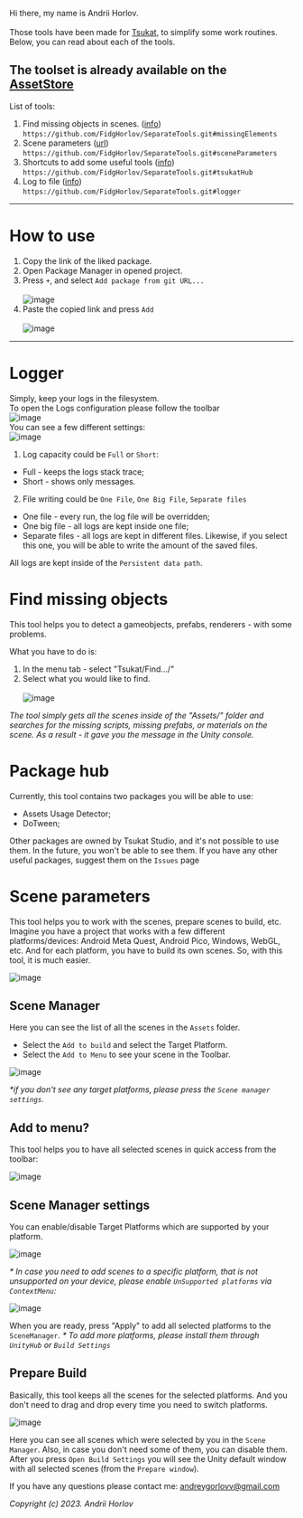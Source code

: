 Hi there, my name is Andrii Horlov. <br></br>
Those tools have been made for [Tsukat](www.tsukat.com), to simplify some work routines.
Below, you can read about each of the tools.

## The toolset is already available on the [AssetStore](https://assetstore.unity.com/publishers/94841)

List of tools:
1. Find missing objects in scenes. ([info](https://github.com/FidgHorlov/SeparateTools/tree/main#find-missing-objects))
<br> `https://github.com/FidgHorlov/SeparateTools.git#missingElements` </br> 
2. Scene parameters ([url](https://github.com/FidgHorlov/SeparateTools/tree/main#scene-parameters))
<br> `https://github.com/FidgHorlov/SeparateTools.git#sceneParameters` </br>
3. Shortcuts to add some useful tools ([info](https://github.com/FidgHorlov/SeparateTools/tree/main#package-hub))
<br> `https://github.com/FidgHorlov/SeparateTools.git#tsukatHub` </br>
4. Log to file ([info](https://github.com/FidgHorlov/SeparateTools/tree/main#logger))
<br> `https://github.com/FidgHorlov/SeparateTools.git#logger` </br>

---
# How to use
1. Copy the link of the liked package.
2. Open Package Manager in opened project.
3. Press `+`, and select `Add package from git URL...` <br></br>
![image](https://github.com/FidgHorlov/SeparateTools/assets/110767790/f3cef339-278d-4320-a360-231251b51f24)
4. Paste the copied link and press `Add` <br></br>
![image](https://github.com/FidgHorlov/SeparateTools/assets/110767790/6d16e824-489d-4045-b4b3-1522c0245fe1)

---

# Logger
Simply, keep your logs in the filesystem. 
<br>To open the Logs configuration please follow the toolbar</br>
![image](https://github.com/FidgHorlov/SeparateTools/assets/110767790/10e05e2c-8b16-4a09-95ce-367e443bc0dc)
<br>You can see a few different settings:</br>
![image](https://github.com/FidgHorlov/SeparateTools/assets/110767790/646ee467-30d2-4974-9ca6-cf816fafcdcb)
1. Log capacity could be `Full` or `Short`: 
- Full - keeps the logs stack trace;
- Short - shows only messages.

2. File writing could be `One File`, `One Big File`, `Separate files`
- One file - every run, the log file will be overridden;
- One big file - all logs are kept inside one file;
- Separate files - all logs are kept in different files. Likewise, if you select this one, you will be able to write the amount of the saved files.

All logs are kept inside of the `Persistent data path`.

# Find missing objects
This tool helps you to detect a gameobjects, prefabs, renderers - with some problems.

What you have to do is:

1. In the menu tab - select "Tsukat/Find.../"
2. Select what you would like to find.
<br></br>
![image](https://github.com/FidgHorlov/SeparateTools/assets/110767790/acac7221-3f2d-4ab6-95c0-2b2ea5b7a0d0)

_The tool simply gets all the scenes inside of the "Assets/" folder and searches for the missing scripts, missing prefabs, or materials on the scene. As a result - it gave you the message in the Unity console._

# Package hub
Currently, this tool contains two packages you will be able to use:
* Assets Usage Detector;
* DoTween;

Other packages are owned by Tsukat Studio, and it's not possible to use them. In the future, you won't be able to see them.
If you have any other useful packages, suggest them on the `Issues` page

# Scene parameters
This tool helps you to work with the scenes, prepare scenes to build, etc.
Imagine you have a project that works with a few different platforms/devices: Android Meta Quest, Android Pico, Windows, WebGL, etc.
And for each platform, you have to build its own scenes. So, with this tool, it is much easier.

![image](https://github.com/FidgHorlov/SeparateTools/assets/110767790/7b84753d-acaf-4ae4-a8b8-077c8a8d91b0)

## Scene Manager
Here you can see the list of all the scenes in the `Assets` folder.

* Select the `Add to build` and select the Target Platform.
* Select the `Add to Menu` to see your scene in the Toolbar.

![image](https://github.com/FidgHorlov/SeparateTools/assets/110767790/f9668d88-59ae-47c9-9423-d04ef0f1fd7e)

_*if you don't see any target platforms, please press the `Scene manager settings`._

## Add to menu?
This tool helps you to have all selected scenes in quick access from the toolbar:

![image](https://github.com/FidgHorlov/SeparateTools/assets/110767790/16f48064-cb81-407b-a185-4b34e1d984c2)


## Scene Manager settings

You can enable/disable Target Platforms which are supported by your platform.

![image](https://user-images.githubusercontent.com/110767790/219476378-51aec150-5400-42b8-ba52-f9630bbf9511.png)

_* In case you need to add scenes to a specific platform, that is not unsupported on your device, please enable `UnSupported platforms` via `ContextMenu`:_

![image](https://user-images.githubusercontent.com/110767790/219477110-7c287c9d-6274-4fd2-accf-e49b49465f68.png)

When you are ready, press "Apply" to add all selected platforms to the `SceneManager`.
_* To add more platforms, please install them through `UnityHub` or `Build Settings`_

## Prepare Build
Basically, this tool keeps all the scenes for the selected platforms. And you don't need to drag and drop every time you need to switch platforms.

![image](https://user-images.githubusercontent.com/110767790/219478080-e0aa2f84-e3f0-499a-b1da-2d6220c8cee3.png)

Here you can see all scenes which were selected by you in the `Scene Manager`. Also, in case you don't need some of them, you can disable them. 
After you press `Open Build Settings` you will see the Unity default window with all selected scenes (from the `Prepare window`).

If you have any questions please contact me:
andreygorlovv@gmail.com

<i> Copyright (c) 2023. Andrii Horlov </i>
